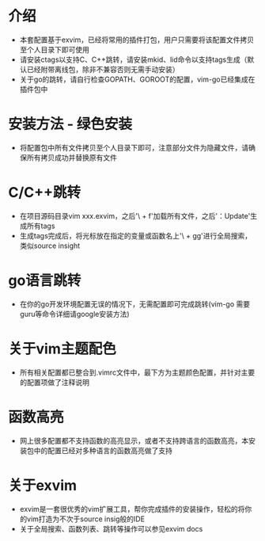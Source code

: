 # 介绍
* 本套配置基于exvim，已经将常用的插件打包，用户只需要将该配置文件拷贝至个人目录下即可使用
* 请安装ctags以支持C、C++跳转，请安装mkid、lid命令以支持tags生成（默认已经附带离线包，除非不兼容否则无需手动安装）
* 关于go的跳转，请自行检查GOPATH、GOROOT的配置，vim-go已经集成在插件包中

# 安装方法 - 绿色安装
* 将配置包中所有文件拷贝至个人目录下即可，注意部分文件为隐藏文件，请确保所有拷贝成功并替换原有文件

# C/C++跳转
* 在项目源码目录vim xxx.exvim，之后'\ + f'加载所有文件，之后'：Update'生成所有tags
* 生成tags完成后，将光标放在指定的变量或函数名上'\ + gg'进行全局搜索，类似source insight

# go语言跳转
* 在你的go开发环境配置无误的情况下，无需配置即可完成跳转(vim-go 需要guru等命令详细请google安装方法)

# 关于vim主题配色
* 所有相关配置都已整合到.vimrc文件中，最下方为主题颜色配置，并针对主要的配置项做了注释说明

# 函数高亮
* 网上很多配置都不支持函数的高亮显示，或者不支持跨语言的函数高亮，本安装包中的配置已经对多种语言的函数高亮做了支持

# 关于exvim
* exvim是一套很优秀的vim扩展工具，帮你完成插件的安装操作，轻松的将你的vim打造为不次于source insig般的IDE
* 关于全局搜索、函数列表、跳转等操作可以参见exvim docs
